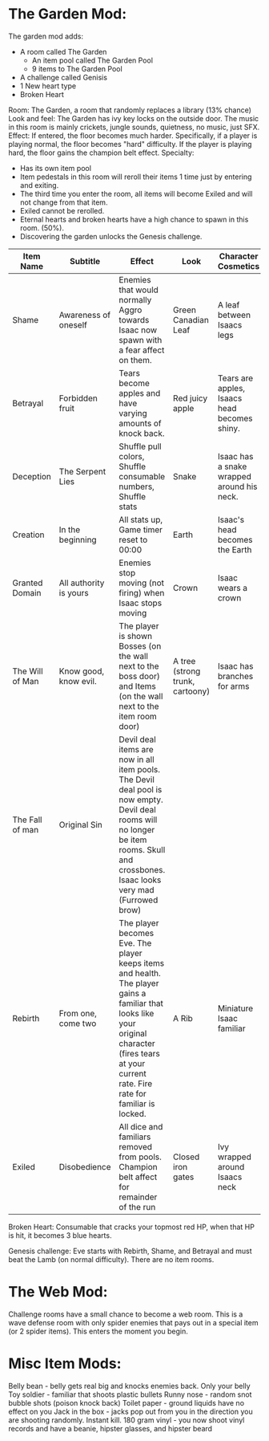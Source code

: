 # The Garden Mod:

The garden mod adds:
* A room called The Garden
  * An item pool called The Garden Pool
  * 9 items to The Garden Pool
* A challenge called Genisis
* 1 New heart type
 * Broken Heart

Room: The Garden, a room that randomly replaces a library (13% chance)
Look and feel: The Garden has ivy key locks on the outside door. The music in this room is mainly crickets, jungle sounds, quietness, no music, just SFX.
Effect: If entered, the floor becomes much harder. Specifically, if a player is playing normal, the floor becomes "hard" difficulty. If the player is playing hard, the floor gains the champion belt effect.
Specialty: 
* Has its own item pool
* Item pedestals in this room will reroll their items 1 time just by entering and exiting. 
 * The third time you enter the room, all items will become Exiled and will not change from that item. 
 * Exiled cannot be rerolled. 
* Eternal hearts and broken hearts have a high chance to spawn in this room. (50%).
* Discovering the garden unlocks the Genesis challenge.

|Item Name|Subtitle|Effect|Look|Character Cosmetics|
|---|---|---|---|---|
|Shame|Awareness of oneself|Enemies that would normally Aggro towards Isaac now spawn with a fear affect on them.|Green Canadian Leaf|A leaf between Isaacs legs|
|Betrayal|Forbidden fruit|Tears become apples and have varying amounts of knock back.|Red juicy apple|Tears are apples, Isaacs head becomes shiny.|
|Deception|The Serpent Lies|Shuffle pull colors, Shuffle consumable numbers, Shuffle stats|Snake|Isaac has a snake wrapped around his neck.|
|Creation|In the beginning|All stats up, Game timer reset to 00:00|Earth|Isaac's head becomes the Earth|
|Granted Domain|All authority is yours|Enemies stop moving (not firing) when Isaac stops moving|Crown|Isaac wears a crown|
|The Will of Man|Know good, know evil.|The player is shown Bosses (on the wall next to the boss door) and Items (on the wall next to the item room door)|A tree (strong trunk, cartoony)|Isaac has branches for arms|
|The Fall of man|Original Sin|Devil deal items are now in all item pools. The Devil deal pool is now empty. Devil deal rooms will no longer be item rooms. Skull and crossbones. Isaac looks very mad (Furrowed brow)|   |   |
|Rebirth|From one, come two|The player becomes Eve. The player keeps items and health. The player gains a familiar that looks like your original character (fires tears at your current rate. Fire rate for familiar is locked.|A Rib|Miniature Isaac familiar|
|Exiled|Disobedience|All dice and familiars removed from pools. Champion belt affect for remainder of the run|Closed iron gates|Ivy wrapped around Isaacs neck|

Broken Heart:  Consumable that cracks your topmost red HP, when that HP is hit, it becomes 3 blue hearts.

Genesis challenge: Eve starts with Rebirth, Shame, and Betrayal and must beat the Lamb (on normal difficulty). There are no item rooms.

# The Web Mod:
Challenge rooms have a small chance to become a web room.
This is a wave defense room with only spider enemies that pays out in a special item (or 2 spider items). This enters the moment you begin.

# Misc Item Mods:
Belly bean - belly gets real big and knocks enemies back. Only your belly
Toy soldier - familiar that shoots plastic bullets
Runny nose - random snot bubble shots (poison knock back)
Toilet paper - ground liquids have no effect on you
Jack in the box - jacks pop out from you in the direction you are shooting randomly. Instant kill.
180 gram vinyl - you now shoot vinyl records and have a beanie, hipster glasses, and hipster beard
